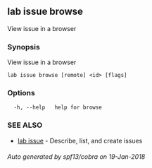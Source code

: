 ## lab issue browse

View issue in a browser

### Synopsis


View issue in a browser

```
lab issue browse [remote] <id> [flags]
```

### Options

```
  -h, --help   help for browse
```

### SEE ALSO
* [lab issue](lab_issue.md)	 - Describe, list, and create issues

###### Auto generated by spf13/cobra on 19-Jan-2018
